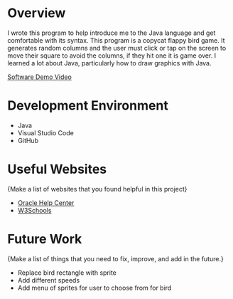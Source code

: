 # Overview

I wrote this program to help introduce me to the Java language and get comfortable with its syntax. This program is a copycat flappy bird game. It generates random columns and the user must click or tap on the screen to move their square to avoid the columns, if they hit one it is game over. I learned a lot about Java, particularly how to draw graphics with Java.

[Software Demo Video](https://youtu.be/fULf6xSMZi0)

# Development Environment

* Java
* Visual Studio Code
* GitHub

# Useful Websites

{Make a list of websites that you found helpful in this project}
* [Oracle Help Center](https://docs.oracle.com/javase/7/docs/api/java/awt/Shape.html)
* [W3Schools](https://www.w3schools.com/java/)

# Future Work

{Make a list of things that you need to fix, improve, and add in the future.}
* Replace bird rectangle with sprite
* Add different speeds
* Add menu of sprites for user to choose from for bird